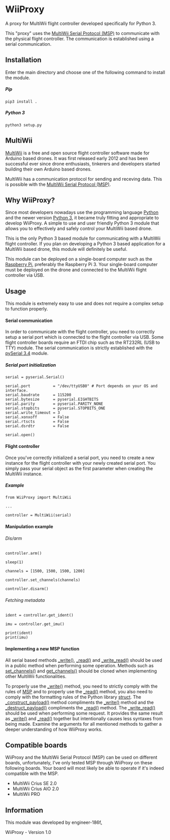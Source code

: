 # WiiProxy

A proxy for MultiWii flight controller developed specifically for Python 3.

This "proxy" uses the [MultiWii Serial Protocol (MSP)](http://www.multiwii.com/wiki/index.php?title=Multiwii_Serial_Protocol) to communicate
with the physical flight controller. The communication is established
using a serial communication.

## Installation
Enter the main directory and choose one of the following command to install the module.

##### Pip
```pip3 install .```

##### Python 3
```python3 setup.py```

## MultiWii
[MultiWii](https://github.com/multiwii) is a free and open source flight controller software made for Arduino based drones.
It was first released early 2012 and has been successful ever since drone enthusiasts, 
tinkerers and developers started building their own Arduino based drones.

MultiWii has a communication protocol for sending and receving data. This is possible
with the [MultiWii Serial Protocol (MSP)](http://www.multiwii.com/wiki/index.php?title=Multiwii_Serial_Protocol).

## Why WiiProxy?
Since most developers nowadays use the programming language [Python](https://www.python.org/) and the newer version [Python 3](https://www.python.org/download/releases/3.0/), it became truly fitting and appropriate to develop WiiProxy. A simple to use and user friendly Python 3 module that allows you to effectively and safely control your MultiWii based drone.

This is the only Python 3 based module for communicating with a MultiWii flight controller. If you plan on developing a Python 3 based application for a MultiWii based drone, this module will definitely be useful.

This module can be deployed on a single-board computer such as the [Raspberry Pi](https://www.raspberrypi.org/), preferably the Raspberry Pi 3. Your single-board computer must be deployed on the drone and connected to the MultiWii flight controller via USB.

## Usage
This module is extremely easy to use and does not require a complex setup to function properly.

#### Serial communication

In order to communicate with the flight controller, you need to correctly setup a serial port which is connected to the flight controller via USB. Some flight controller boards require an FTDI chip such as the RT232RL (USB to TTY) module. The serial communication is strictly established with the [pySerial 3.4](https://pyserial.readthedocs.io/en/latest/pyserial.html) module.

##### Serial port initialization
```
serial = pyserial.Serial()

serial.port          = "/dev/ttyUSB0" # Port depends on your OS and interface.
serial.baudrate      = 115200
serial.bytesize      = pyserial.EIGHTBITS
serial.parity        = pyserial.PARITY_NONE
serial.stopbits      = pyserial.STOPBITS_ONE
serial.write_timeout = 3
serial.xonxoff       = False
serial.rtscts        = False
serial.dsrdtr        = False

serial.open()
```

#### Flight controller

Once you've correctly initialized a serial port, you need to create a new instance for the flight controller with your newly created serial port. You simply pass your serial object as the first parameter when creating the MultiWii instance.

##### Example
```
from WiiProxy import MultiWii

...

controller = MultiWii(serial)
```
#### Manipulation example
###### Dis/arm
```
controller.arm()

sleep(1)

channels = [1500, 1500, 1500, 1200]

controller.set_channels(channels)

controller.disarm()
```
###### Fetching metadata
```
ident = controller.get_ident()

imu = controller.get_imu()

print(ident)
print(imu)
```

#### Implementing a new MSP function
All serial based methods [_write()](https://github.com/engineer-186f/WiiProxy/blob/master/WiiProxy/__init__.py#L117), [_read()](https://github.com/engineer-186f/WiiProxy/blob/master/WiiProxy/__init__.py#L120) and [_write_read()](https://github.com/engineer-186f/WiiProxy/blob/master/WiiProxy/__init__.py#L132) should be used in a public method when performing some operation. Methods such as [set_channels()](https://github.com/engineer-186f/WiiProxy/blob/master/WiiProxy/__init__.py#L208) and [get_channels()](https://github.com/engineer-186f/WiiProxy/blob/master/WiiProxy/__init__.py#L221) should be cloned when implementing other MultiWii functionalities.

To properly use the [_write()](https://github.com/engineer-186f/WiiProxy/blob/master/WiiProxy/__init__.py#L117) method, you need to strictly comply with the rules of [MSP](http://www.multiwii.com/wiki/index.php?title=Multiwii_Serial_Protocol) and to properly use the [_read()](https://github.com/engineer-186f/WiiProxy/blob/master/WiiProxy/__init__.py#L120) method, you also need to comply with the formatting rules of the Python library [struct](https://docs.python.org/2/library/struct.html). The [_construct_payload()](https://github.com/engineer-186f/WiiProxy/blob/master/WiiProxy/__init__.py#L76) method compliments the [_write()](https://github.com/engineer-186f/WiiProxy/blob/master/WiiProxy/__init__.py#L117) method and the [_destruct_payload()](https://github.com/engineer-186f/WiiProxy/blob/master/WiiProxy/__init__.py#L110) compliments the [_read()](https://github.com/engineer-186f/WiiProxy/blob/master/WiiProxy/__init__.py#L120) method. The [_write_read()](https://github.com/engineer-186f/WiiProxy/blob/master/WiiProxy/__init__.py#L132) should be used when performing some request. It provides the same result as [_write()](https://github.com/engineer-186f/WiiProxy/blob/master/WiiProxy/__init__.py#L117) and [_read()](https://github.com/engineer-186f/WiiProxy/blob/master/WiiProxy/__init__.py#L120) together but intentionally causes less syntaxes from being made. Examine the arguments for all mentioned methods to gather a deeper understanding of how WiiProxy works.

## Compatible boards
WiiProxy and the MultiWii Serial Protocol (MSP) can be used on different boards, unfortunately, I've only tested MSP through WiiProxy on these following boards. Your board will most likely be able to operate if it's indeed compatible with the MSP.

- MultiWii Crius SE 2.0
- MultiWii Crius AIO 2.0
- MultiWii PRO

## Information
This module was developed by engineer-186f[.](https://i.ytimg.com/vi/cI01_TXIMWc/hqdefault.jpg)

WiiProxy - Version 1.0
